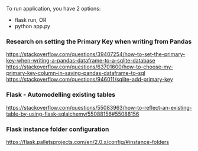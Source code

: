 To run application, you have 2 options:  
* flask run,  OR 
* python app.py

### Research on setting the Primary Key when writing from Pandas

https://stackoverflow.com/questions/39407254/how-to-set-the-primary-key-when-writing-a-pandas-dataframe-to-a-sqlite-database  
https://stackoverflow.com/questions/63701600/how-to-choose-my-primary-key-column-in-saving-pandas-dataframe-to-sql  
https://stackoverflow.com/questions/946011/sqlite-add-primary-key  

### Flask - Automodelling existing tables
https://stackoverflow.com/questions/55083963/how-to-reflect-an-existing-table-by-using-flask-sqlalchemy/55088156#55088156  

### Flask instance folder configuration
https://flask.palletsprojects.com/en/2.0.x/config/#instance-folders
